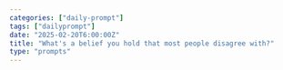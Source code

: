 ```yaml
---
categories: ["daily-prompt"]
tags: ["dailyprompt"]
date: "2025-02-20T6:00:00Z"
title: "What's a belief you hold that most people disagree with?"
type: "prompts"
---
```

